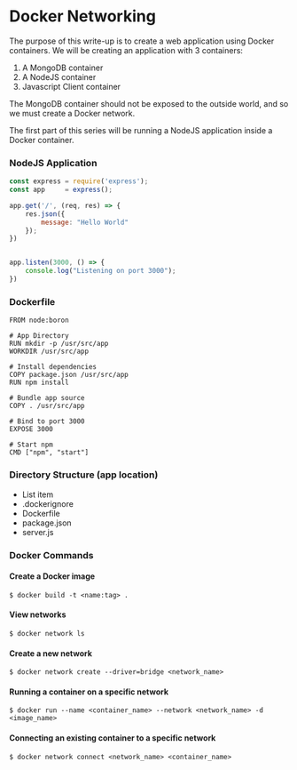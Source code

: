 # Docker Networking
The purpose of this write-up is to create a web application using Docker containers.  We will be creating an application with 3 containers:
1) A MongoDB container
2) A NodeJS container
3) Javascript Client container

The MongoDB container should not be exposed to the outside world, and so we must create a Docker network.

The first part of this series will be running a NodeJS application inside a Docker container.

### NodeJS Application

```javascript
const express = require('express');
const app     = express();

app.get('/', (req, res) => {
    res.json({
        message: "Hello World"
    });
})


app.listen(3000, () => {
    console.log("Listening on port 3000");
})
```

### Dockerfile
```
FROM node:boron

# App Directory
RUN mkdir -p /usr/src/app
WORKDIR /usr/src/app

# Install dependencies
COPY package.json /usr/src/app
RUN npm install

# Bundle app source
COPY . /usr/src/app

# Bind to port 3000
EXPOSE 3000

# Start npm
CMD ["npm", "start"]
```

### Directory Structure (app location)

 - List item
 - .dockerignore
 - Dockerfile
 - package.json
 - server.js


### Docker Commands

#### Create a Docker image
`$ docker build -t <name:tag> .`

#### View networks
`$ docker network ls`

#### Create a new network
`$ docker network create --driver=bridge <network_name>`

#### Running a container on a specific network
`$ docker run --name <container_name> --network <network_name> -d <image_name>`

#### Connecting an existing container to a specific network
`$ docker network connect <network_name> <container_name>`